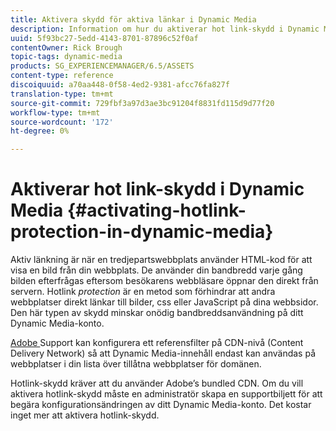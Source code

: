 ```yaml
---
title: Aktivera skydd för aktiva länkar i Dynamic Media
description: Information om hur du aktiverar hot link-skydd i Dynamic Media.
uuid: 5f93bc27-5edd-4143-8701-87896c52f0af
contentOwner: Rick Brough
topic-tags: dynamic-media
products: SG_EXPERIENCEMANAGER/6.5/ASSETS
content-type: reference
discoiquuid: a70aa448-0f58-4ed2-9381-afcc76fa827f
translation-type: tm+mt
source-git-commit: 729fbf3a97d3ae3bc91204f8831fd115d9d77f20
workflow-type: tm+mt
source-wordcount: '172'
ht-degree: 0%

---
```



# Aktiverar hot link-skydd i Dynamic Media {#activating-hotlink-protection-in-dynamic-media}

Aktiv länkning är när en tredjepartswebbplats använder HTML-kod för att visa en bild från din webbplats. De använder din bandbredd varje gång bilden efterfrågas eftersom besökarens webbläsare öppnar den direkt från servern. Hotlink *protection* är en metod som förhindrar att andra webbplatser direkt länkar till bilder, css eller JavaScript på dina webbsidor. Den här typen av skydd minskar onödig bandbreddsanvändning på ditt Dynamic Media-konto.

[Adobe ](https://helpx.adobe.com/support.html) Support kan konfigurera ett referensfilter på CDN-nivå (Content Delivery Network) så att Dynamic Media-innehåll endast kan användas på webbplatser i din lista över tillåtna webbplatser för domänen.

Hotlink-skydd kräver att du använder Adobe’s bundled CDN. Om du vill aktivera hotlink-skydd måste en administratör skapa en supportbiljett för att begära konfigurationsändringen av ditt Dynamic Media-konto. Det kostar inget mer att aktivera hotlink-skydd.
